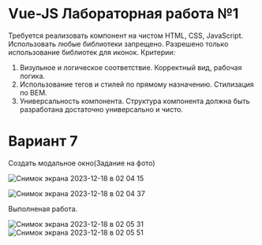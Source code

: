 # Vue-JS Лабораторная работа №1
Требуется реализовать компонент на чистом HTML, CSS, JavaScript.
Использовать любые библиотеки запрещено. Разрешено только использование библиотек для иконок.
Критерии:
1. Визульное и логическое соответствие. Корректный вид, рабочая логика.
2. Использование тегов и стилей по прямому назначению. Стилизация по BEM.
3. Универсальность компонента. Структура компонента должна быть разработана достаточно универсально и чисто.

# Вариант 7

Создать модальное окно(Задание на фото)

![Снимок экрана 2023-12-18 в 02 04 15](https://github.com/stasean21/vuejs-lab1/assets/95855695/5de759a6-cc09-4dea-a35f-2efa51a831b2)

![Снимок экрана 2023-12-18 в 02 04 37](https://github.com/stasean21/vuejs-lab1/assets/95855695/019c0f1c-2ae7-45e0-bda8-9f3ce8c251ae)

Выполненая работа.

![Снимок экрана 2023-12-18 в 02 05 31](https://github.com/stasean21/vuejs-lab1/assets/95855695/20f810d8-369a-4d4a-b27e-a077cebde04c)
![Снимок экрана 2023-12-18 в 02 05 51](https://github.com/stasean21/vuejs-lab1/assets/95855695/c35cd901-cea8-48cc-b6a9-65ffcadb2510)
